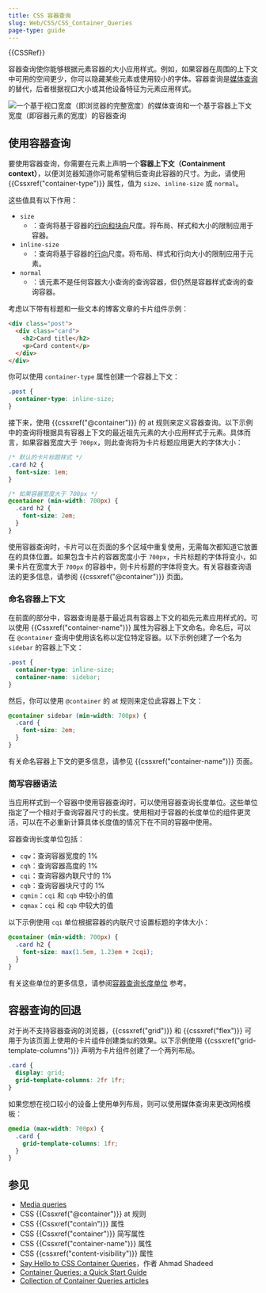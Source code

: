 ```yaml
---
title: CSS 容器查询
slug: Web/CSS/CSS_Container_Queries
page-type: guide
---
```


{{CSSRef}}

容器查询使你能够根据元素容器的大小应用样式。例如，如果容器在周围的上下文中可用的空间更少，你可以隐藏某些元素或使用较小的字体。容器查询是[媒体查询](/zh-CN/docs/Web/CSS/Media_Queries)的替代，后者根据视口大小或其他设备特征为元素应用样式。

![一个基于视口宽度（即浏览器的完整宽度）的媒体查询和一个基于容器上下文宽度（即容器元素的宽度）的容器查询](container-query.svg)

## 使用容器查询

要使用容器查询，你需要在元素上声明一个**容器上下文（Containment context）**，以便浏览器知道你可能希望稍后查询此容器的尺寸。为此，请使用 {{Cssxref("container-type")}} 属性，值为 `size`、`inline-size` 或 `normal`。

这些值具有以下作用：

- `size`
  - ：查询将基于容器的[行向和块向](/zh-CN/docs/Web/CSS/CSS_Logical_Properties/Basic_concepts#块向与行向尺度)尺度。将布局、样式和大小的限制应用于容器。
- `inline-size`
  - ：查询将基于容器的[行向](/zh-CN/docs/Web/CSS/CSS_Logical_Properties/Basic_concepts#块向与行向尺度)尺度。将布局、样式和行向大小的限制应用于元素。
- `normal`
  - ：该元素不是任何容器大小查询的查询容器，但仍然是容器样式查询的查询容器。

考虑以下带有标题和一些文本的博客文章的卡片组件示例：

```html
<div class="post">
  <div class="card">
    <h2>Card title</h2>
    <p>Card content</p>
  </div>
</div>
```

你可以使用 `container-type` 属性创建一个容器上下文：

```css
.post {
  container-type: inline-size;
}
```

接下来，使用 {{cssxref("@container")}} 的 at 规则来定义容器查询。以下示例中的查询将根据具有容器上下文的最近祖先元素的大小应用样式于元素。具体而言，如果容器宽度大于 `700px`，则此查询将为卡片标题应用更大的字体大小：

```css
/* 默认的卡片标题样式 */
.card h2 {
  font-size: 1em;
}

/* 如果容器宽度大于 700px */
@container (min-width: 700px) {
  .card h2 {
    font-size: 2em;
  }
}
```

使用容器查询时，卡片可以在页面的多个区域中重复使用，无需每次都知道它放置在的具体位置。如果包含卡片的容器宽度小于 `700px`，卡片标题的字体将变小，如果卡片在宽度大于 `700px` 的容器中，则卡片标题的字体将变大。有关容器查询语法的更多信息，请参阅 {{cssxref("@container")}} 页面。

### 命名容器上下文

在前面的部分中，容器查询是基于最近具有容器上下文的祖先元素应用样式的。可以使用 {{Cssxref("container-name")}} 属性为容器上下文命名。命名后，可以在 `@container` 查询中使用该名称以定位特定容器。以下示例创建了一个名为 `sidebar` 的容器上下文：

```css
.post {
  container-type: inline-size;
  container-name: sidebar;
}
```

然后，你可以使用 `@container` 的 at 规则来定位此容器上下文：

```css
@container sidebar (min-width: 700px) {
  .card {
    font-size: 2em;
  }
}
```

有关命名容器上下文的更多信息，请参见 {{cssxref("container-name")}} 页面。

### 简写容器语法

当应用样式到一个容器中使用容器查询时，可以使用容器查询长度单位。这些单位指定了一个相对于查询容器尺寸的长度。使用相对于容器的长度单位的组件更灵活，可以在不必重新计算具体长度值的情况下在不同的容器中使用。

容器查询长度单位包括：

- `cqw`：查询容器宽度的 1%
- `cqh`：查询容器高度的 1%
- `cqi`：查询容器内联尺寸的 1%
- `cqb`：查询容器块尺寸的 1%
- `cqmin`：`cqi` 和 `cqb` 中较小的值
- `cqmax`：`cqi` 和 `cqb` 中较大的值

以下示例使用 `cqi` 单位根据容器的内联尺寸设置标题的字体大小：

```css
@container (min-width: 700px) {
  .card h2 {
    font-size: max(1.5em, 1.23em + 2cqi);
  }
}
```

有关这些单位的更多信息，请参阅[容器查询长度单位](/zh-CN/docs/Web/CSS/length#容器查询长度单位) 参考。

## 容器查询的回退

对于尚不支持容器查询的浏览器，{{cssxref("grid")}} 和 {{cssxref("flex")}} 可用于为该页面上使用的卡片组件创建类似的效果。以下示例使用 {{cssxref("grid-template-columns")}} 声明为卡片组件创建了一个两列布局。

```css
.card {
  display: grid;
  grid-template-columns: 2fr 1fr;
}
```

如果您想在视口较小的设备上使用单列布局，则可以使用媒体查询来更改网格模板：

```css
@media (max-width: 700px) {
  .card {
    grid-template-columns: 1fr;
  }
}
```

## 参见

- [Media queries](/zh-CN/docs/Web/CSS/Media_Queries)
- CSS {{Cssxref("@container")}} at 规则
- CSS {{Cssxref("contain")}} 属性
- CSS {{Cssxref("container")}} 简写属性
- CSS {{Cssxref("container-name")}} 属性
- CSS {{cssxref("content-visibility")}} 属性
- [Say Hello to CSS Container Queries](https://ishadeed.com/article/say-hello-to-css-container-queries/)，作者 Ahmad Shadeed
- [Container Queries: a Quick Start Guide](https://www.oddbird.net/2021/04/05/containerqueries/)
- [Collection of Container Queries articles](https://github.com/sturobson/Awesome-Container-Queries)
